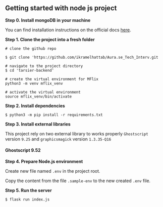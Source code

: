 ## Getting started with node js project


**Step 0. Install mongoDB in your machine**

You can find installation instructions on the official docs [here](https://docs.mongodb.com/manual/tutorial/install-mongodb-on-windows/).

**Step 1. Clone the project into a fresh folder**
```
# clone the github repo

$ git clone 'https://github.com/ikramelhattab/Aura.se_Tech_Interv.git

# navigate to the project directory
$ cd 'tarsier-backend'

# create the virtual environment for MFlix
python3 -m venv mflix_venv

# activate the virtual environment
source mflix_venv/bin/activate
```

**Step 2. Install dependencies**
```
$ python3 -m pip install -r requirements.txt

```

**Step 3. Install external libraries**

This project rely on two external library to works properly `Ghostscript` version `9.25` and `graphicsmagick` version `1.3.35-Q16`

#### Ghostscript 9.52






**Step 4. Prepare Node.js environment**

Create new file named `.env` in the project root.

Copy the content from the file `.sample-env` to the new created `.env` file.

**Step 5. Run the server**
```
$ flask run index.js
```
